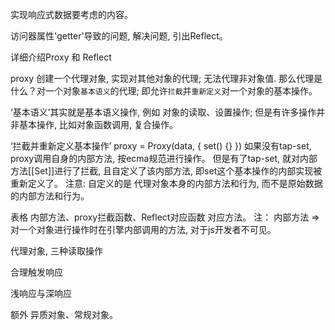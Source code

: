 实现响应式数据要考虑的内容。

访问器属性'getter'导致的问题, 解决问题, 引出Reflect。

详细介绍Proxy 和 Reflect

proxy 创建一个代理对象, 实现对其他对象的代理; 无法代理非对象值. 
那么代理是什么？对一个对象`基本语义`的代理; 即允许`拦截`并`重新定义`对一个对象的基本操作。

‘基本语义’其实就是基本语义操作, 例如 对象的读取、设置操作; 但是有许多操作并非基本操作, 比如对象函数调用, 复合操作。

‘拦截并重新定义基本操作’
proxy = Proxy(data, { set() {} }) 
  如果没有tap-set, proxy调用自身的内部方法, 按ecma规范进行操作。
  但是有了tap-set, 就对内部方法[[Set]]进行了拦截, 且自定义了该内部方法, 
  即set这个基本操作的内部实现被重新定义了。
注意: 自定义的是 代理对象本身的内部方法和行为, 而不是原始数据的内部方法和行为。

表格 
内部方法、proxy拦截函数、Reflect对应函数 对应方法。
注： 内部方法 => 对一个对象进行操作时在引擎内部调用的方法, 对于js开发者不可见。

代理对象, 三种读取操作

合理触发响应

浅响应与深响应

额外
异质对象、常规对象。